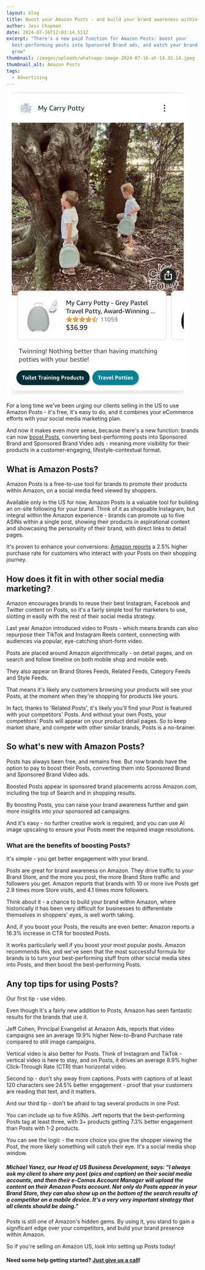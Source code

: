 ```yaml
---
layout: blog
title: Boost your Amazon Posts - and build your brand awareness within Amazon
author: Jess Chapman
date: 2024-07-16T12:03:14.511Z
excerpt: "There's a new paid function for Amazon Posts: boost your
  best-performing posts into Sponsored Brand ads, and watch your brand following
  grow"
thumbnail: /images/uploads/whatsapp-image-2024-07-16-at-14.33.14.jpeg
thumbnail_alt: Amazon Posts
tags:
  - Advertising
---
```



![Amazon Posts](/images/uploads/head-image.jpeg "Amazon Posts")

For a long time we've been urging our clients selling in the US to use Amazon Posts - it's free, it's easy to do, and it combines your eCommerce efforts with your social media marketing plan. 

And now it makes even more sense, because there's a new function: brands can now [boost Posts](https://advertising.amazon.com/resources/whats-new/boost-posts-into-sponsored-brand-ads?ref_=a20m_us_p_pts_wn_boost), converting best-performing posts into Sponsored Brand and Sponsored Brand Video ads - meaning more visibility for their products in a customer-engaging, lifestyle-contextual format. 

## What is Amazon Posts? 

Amazon Posts is a free-to-use tool for brands to promote their products within Amazon, on a social media feed viewed by shoppers. 

Available only in the US for now, Amazon Posts is a valuable tool for building an on-site following for your brand. Think of it as shoppable Instagram, but integral within the Amazon experience - brands can promote up to five ASINs within a single post, showing their products in aspirational context and showcasing the personality of their brand, with direct links to detail pages. 

It's proven to enhance your conversions: [Amazon reports](https://advertising.amazon.com/en-gb/solutions/products/posts) a 2.5% higher purchase rate for customers who interact with your Posts on their shopping journey.

## How does it fit in with other social media marketing?

Amazon encourages brands to reuse their best Instagram, Facebook and Twitter content on Posts, so it's a fairly simple tool for marketers to use, slotting in easily with the rest of their social media strategy. 

Last year Amazon introduced video to Posts - which means brands can also repurpose their TikTok and Instagram Reels content, connecting with audiences via popular, eye-catching short-form video.

Posts are placed around Amazon algorithmically - on detail pages, and on search and follow timeline on both mobile shop and mobile web. 

They also appear on Brand Stores Feeds, Related Feeds, Category Feeds and Style Feeds.

That means it's likely any customers browsing your products will see your Posts, at the moment when they're shopping for products like yours. 

In fact, thanks to 'Related Posts', it's likely you'll find your Post is featured with your competitors' Posts. And without your own Posts, your competitors' Posts will appear on your product detail pages. So to keep market share, and compete with other similar brands, Posts is a no-brainer. 

## So what's new with Amazon Posts?

Posts has always been free, and remains free. But now brands have the option to pay to boost their Posts, converting them into Sponsored Brand and Sponsored Brand Video ads.

Boosted Posts appear in sponsored brand placements across Amazon.com, including the top of Search and in shopping results. 

By boosting Posts, you can raise your brand awareness further and gain more insights into your sponsored ad campaigns. 

And it's easy - no further creative work is required, and you can use AI image upscaling to ensure your Posts meet the required image resolutions. 

### What are the benefits of boosting Posts? 

It's simple - you get better engagement with your brand. 

Posts are great for brand awareness on Amazon. They drive traffic to your Brand Store, and the more you post, the more Brand Store traffic and followers you get. Amazon reports that brands with 10 or more live Posts get 2.9 times more Store visits, and 4.1 times more followers. 

Think about it - a chance to build your brand within Amazon, where historically it has been very difficult for businesses to differentiate themselves in shoppers' eyes, is well worth taking. 

And, if you boost your Posts, the results are even better: Amazon reports a 16.3% increase in CTR for boosted Posts. 

It works particularly well if you boost your most popular posts. Amazon recommends this, and we've seen that the most successful formula for brands is to turn your best-performing stuff from other social media sites into Posts, and then boost the best-performing Posts.

## Any top tips for using Posts? 

Our first tip - use video. 

Even though it's a fairly new addition to Posts, Amazon has seen fantastic results for the brands that use it. 

Jeff Cohen, Principal Evangelist at Amazon Ads, reports that video campaigns see an average 19.9% higher New-to-Brand Purchase rate compared to still image campaigns.

Vertical video is also better for Posts. Think of Instagram and TikTok - vertical video is here to stay, and on Posts, it drives an average 8.9% higher Click-Through Rate (CTR) than horizontal video.

Second tip - don't shy away from captions. Posts with captions of at least 120 characters see 24.5% better engagement - proof that your customers are reading that text, and it matters. 

And our third tip - don't be afraid to tag several products in one Post.

You can include up to five ASINs. Jeff reports that the best-performing Posts tag at least three, with 3+ products getting 7.3% better engagement than Posts with 1-2 products.

You can see the logic - the more choice you give the shopper viewing the Post, the more likely something will catch their eye. It's a social media shop window. 

##### Michael Yanez, our Head of US Business Development, says: "I always ask my client to share any post (pics and caption) on their social media accounts, and then their e-Comas Account Manager will upload the content on their Amazon Posts account. Not only do Posts appear in your Brand Store, they can also show up on the bottom of the search results of a competitor on a mobile device. It's a very very important strategy that all clients should be doing."

Posts is still one of Amazon's hidden gems. By using it, you stand to gain a significant edge over your competitors, and build your brand presence within Amazon.

So if you're selling on Amazon US, look into setting up Posts today!

#### Need some help getting started? [Just give us a call](https://e-comas.com/contact.html)!